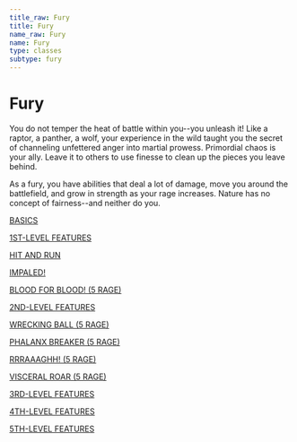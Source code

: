 ```yaml
---
title_raw: Fury
title: Fury
name_raw: Fury
name: Fury
type: classes
subtype: fury
---
```


# Fury

You do not temper the heat of battle within you--you unleash it! Like a raptor, a panther, a wolf, your experience in the wild taught you the secret of channeling unfettered anger into martial prowess. Primordial chaos is your ally. Leave it to others to use finesse to clean up the pieces you leave behind.

As a fury, you have abilities that deal a lot of damage, move you around the battlefield, and grow in strength as your rage increases. Nature has no concept of fairness--and neither do you.

[BASICS](./Basics/Basics.md)

[1ST-LEVEL FEATURES](./1st-Level%20Features/1st-Level%20Features.md)

[HIT AND RUN](./Hit%20And%20Run.md)

[IMPALED!](./Impaled/Impaled.md)

[BLOOD FOR BLOOD! (5 RAGE)](./Blood%20For%20Blood/Blood%20For%20Blood.md)

[2ND-LEVEL FEATURES](./2nd-Level%20Features/2nd-Level%20Features.md)

[WRECKING BALL (5 RAGE)](./Wrecking%20Ball/Wrecking%20Ball.md)

[PHALANX BREAKER (5 RAGE)](./Phalanx%20Breaker.md)

[RRRAAAGHH! (5 RAGE)](./Rrraaaghh/Rrraaaghh.md)

[VISCERAL ROAR (5 RAGE)](./Visceral%20Roar.md)

[3RD-LEVEL FEATURES](./3rd-Level%20Features/3rd-Level%20Features.md)

[4TH-LEVEL FEATURES](./4th-Level%20Features/4th-Level%20Features.md)

[5TH-LEVEL FEATURES](./5th-Level%20Features/5th-Level%20Features.md)
